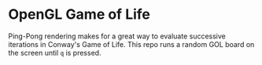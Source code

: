 # OpenGL Game of Life

Ping-Pong rendering makes for a great way to evaluate successive iterations in Conway's
Game of Life. This repo runs a random GOL board on the screen until `q` is pressed.